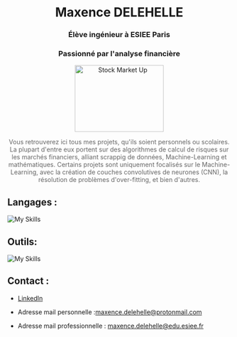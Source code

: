 <h1 align="center">Maxence DELEHELLE</h1>
<h3 align="center">Élève ingénieur à ESIEE Paris</h3>

<h3 align="center">Passionné par l'analyse financière</h3>

<p align="center">
    <img src="https://media0.giphy.com/media/v1.Y2lkPTc5MGI3NjExdGMxcDE5bnpuZzl0NWk0cTN5ZHU2bmRpbWt0Y3V0aXUzaDhoOTkxeCZlcD12MV9pbnRlcm5hbF9naWZfYnlfaWQmY3Q9Zw/IfLjkhN3IDYFOZFALi/giphy.gif"
         alt="Stock Market Up" width="200" height="150"/>
</p>

<p align="center" style="font-size: 14px; color: #666;">
    Vous retrouverez ici tous mes projets, qu'ils soient personnels ou scolaires. La plupart d'entre eux portent sur des algorithmes de calcul de risques sur
    les marchés financiers, alliant scrappig de données, Machine-Learning et mathématiques. Certains projets sont uniquement focalisés sur le Machine-Learning, avec
    la création de couches convolutives de neurones (CNN), la résolution de problèmes d'over-fitting, et bien d'autres.
</p>

## Langages :

![My Skills](https://skillicons.dev/icons?i=cpp,c,py,ocaml,mysql,matlab,rust)

## Outils:

![My Skills](https://skillicons.dev/icons?i=vscode,visualstudio,kali,github,sklearn,tensorflow,linux,ubuntu&perline=5)


 ## Contact :

 - <a href="https://www.linkedin.com/in/maxence-delehelle-66a205327">LinkedIn</a><br>

 - Adresse mail personnelle :maxence.delehelle@protonmail.com

 - Adresse mail professionnelle : maxence.delehelle@edu.esiee.fr
